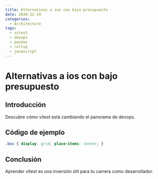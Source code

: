 ```yaml
---
title: Alternativas a ios con bajo presupuesto
date: 2030-12-19
categories:
  - Architecture
tags:
  - vitest
  - devops
  - pandas
  - rollup
  - javascript
---
```


# Alternativas a ios con bajo presupuesto

## Introducción

Descubre cómo vitest está cambiando el panorama de devops.

## Código de ejemplo

```css
.box { display: grid; place-items: center; }
```

## Conclusión

Aprender vitest es una inversión útil para tu carrera como desarrollador.